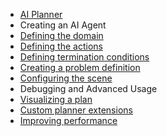 * [AI Planner](index.md)
 * Creating an AI Agent
  * [Defining the domain](DomainDefinition.md)
  * [Defining the actions](ActionDefinition.md)
  * [Defining termination conditions](TerminationDefinition.md)
  * [Creating a problem definition](ProblemDefinition.md)
  * [Configuring the scene](ConfigureScene.md)
 * Debugging and Advanced Usage
  * [Visualizing a plan](PlanVisualizer.md)
  * [Custom planner extensions](CustomPlannerExtensions.md)  
  * [Improving performance](PlannerPerformanceTips.md)
